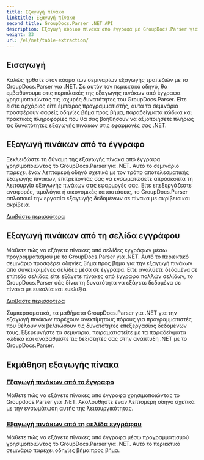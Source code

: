 ```yaml
---
title: Εξαγωγή πίνακα
linktitle: Εξαγωγή πίνακα
second_title: GroupDocs.Parser .NET API
description: Εξαγωγή κύριου πίνακα από έγγραφα με GroupDocs.Parser για .NET. Μάθετε να εξάγετε πίνακες μέσω προγραμματισμού για αποτελεσματική επεξεργασία δεδομένων.
weight: 23
url: /el/net/table-extraction/
---
```

## Εισαγωγή

Καλώς ήρθατε στον κόσμο των σεμιναρίων εξαγωγής τραπεζιών με το GroupDocs.Parser για .NET. Σε αυτόν τον περιεκτικό οδηγό, θα εμβαθύνουμε στις περιπλοκές της εξαγωγής πινάκων από έγγραφα χρησιμοποιώντας τις ισχυρές δυνατότητες του GroupDocs.Parser. Είτε είστε αρχάριος είτε έμπειρος προγραμματιστής, αυτά τα σεμινάρια προσφέρουν σαφείς οδηγίες βήμα προς βήμα, παραδείγματα κώδικα και πρακτικές πληροφορίες που θα σας βοηθήσουν να αξιοποιήσετε πλήρως τις δυνατότητες εξαγωγής πινάκων στις εφαρμογές σας .NET.

## Εξαγωγή πινάκων από το έγγραφο
Ξεκλειδώστε τη δύναμη της εξαγωγής πίνακα από έγγραφα χρησιμοποιώντας το GroupDocs.Parser για .NET. Αυτό το σεμινάριο παρέχει έναν λεπτομερή οδηγό σχετικά με τον τρόπο αποτελεσματικής εξαγωγής πινάκων, επιτρέποντάς σας να ενσωματώσετε απρόσκοπτα τη λειτουργία εξαγωγής πινάκων στις εφαρμογές σας. Είτε επεξεργάζεστε αναφορές, τιμολόγια ή οικονομικές καταστάσεις, το GroupDocs.Parser απλοποιεί την εργασία εξαγωγής δεδομένων σε πίνακα με ακρίβεια και ακρίβεια.

[Διαβάστε περισσότερα](./extract-tables-from-document/)

## Εξαγωγή πινάκων από τη σελίδα εγγράφου
Μάθετε πώς να εξάγετε πίνακες από σελίδες εγγράφων μέσω προγραμματισμού με το GroupDocs.Parser για .NET. Αυτό το περιεκτικό σεμινάριο προσφέρει οδηγίες βήμα προς βήμα για την εξαγωγή πινάκων από συγκεκριμένες σελίδες μέσα σε έγγραφα. Είτε αναλύετε δεδομένα σε επίπεδο σελίδας είτε εξάγετε πίνακες από έγγραφα πολλών σελίδων, το GroupDocs.Parser σάς δίνει τη δυνατότητα να εξάγετε δεδομένα σε πίνακα με ευκολία και ευελιξία.

[Διαβάστε περισσότερα](./extract-tables-from-document-page/)

Συμπερασματικά, τα μαθήματα GroupDocs.Parser για .NET για την εξαγωγή πινάκων παρέχουν ανεκτίμητους πόρους για προγραμματιστές που θέλουν να βελτιώσουν τις δυνατότητες επεξεργασίας δεδομένων τους. Εξερευνήστε τα σεμινάρια, πειραματιστείτε με τα παραδείγματα κώδικα και αναβαθμίστε τις δεξιότητές σας στην ανάπτυξη .NET με το GroupDocs.Parser.
## Εκμάθηση εξαγωγής πίνακα
### [Εξαγωγή πινάκων από το έγγραφο](./extract-tables-from-document/)
Μάθετε πώς να εξάγετε πίνακες από έγγραφα χρησιμοποιώντας το Groupdocs.Parser για .NET. Ακολουθήστε έναν λεπτομερή οδηγό σχετικά με την ενσωμάτωση αυτής της λειτουργικότητας.
### [Εξαγωγή πινάκων από τη σελίδα εγγράφου](./extract-tables-from-document-page/)
Μάθετε πώς να εξάγετε πίνακες από έγγραφα μέσω προγραμματισμού χρησιμοποιώντας το GroupDocs.Parser για .NET. Αυτό το περιεκτικό σεμινάριο παρέχει οδηγίες βήμα προς βήμα.